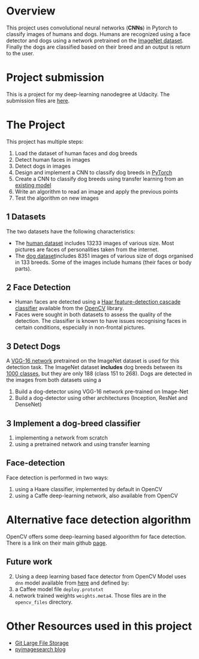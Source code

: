 # Overview
This project uses convolutional neural networks (**CNNs**) in Pytorch to classify images of humans and dogs. 
Humans are recognized using a face detector and dogs using a network pretrained on the [ImageNet dataset](http://www.image-net.org/).
Finally the dogs are classified based on their breed and an output is return to the user.


# Project submission
This is a project for my deep-learning nanodegree at Udacity.
The submission files are [here](https://github.com/modenaxe/dog-breed-classifier/tree/master/submission).


# The Project
This project has multiple steps:
1. Load the dataset of human faces and dog breeds
2. Detect human faces in images
3. Detect dogs in images
4. Design and implement a CNN to classify dog breeds in [PyTorch](https://pytorch.org)
5. Create a CNN to classify dog breeds using transfer learning from an [existing model](https://pytorch.org/docs/stable/torchvision/models.html) 
6. Write an algorithm to read an image and apply the previous points
7. Test the algorithm on new images

## 1 Datasets
The two datasets have the following characteristics:
* The [human dataset](https://s3-us-west-1.amazonaws.com/udacity-aind/dog-project/lfw.zip) includes 13233 images of various size. Most pictures are faces of personalities taken from the internet.
* The [dog dataset](https://s3-us-west-1.amazonaws.com/udacity-aind/dog-project/dogImages.zip)includes 8351 images of various size of dogs organised in 133 breeds. Some of the images include humans (their faces or body parts).

## 2 Face Detection
* Human faces are detected using a [Haar feature-detection cascade classifier](https://docs.opencv.org/3.4/db/d28/tutorial_cascade_classifier.html) available from the [OpenCV](https://opencv.org) library.
* Faces were sought in both datasets to assess the quality of the detection. The classifier is known to have issues recognising faces in certain conditions, especially in non-frontal pictures.
 
## 3 Detect Dogs
A [VGG-16 network](https://arxiv.org/abs/1409.1556) pretrained on the ImageNet dataset is used for this detection task.
The ImageNet dataset __includes__ dog breeds between its [1000 classes](https://gist.github.com/modenaxe/b00024740ed273bd30d700d2841aeaf5), but they are only 188 (class 151 to 268).
Dogs are detected in the images from both datasets using a
 

1. Build a dog-detector using VGG-16 network pre-trained on Image-Net
2. Build a dog-detector using other architectures (Inception, ResNet and DenseNet)

## 3 Implement a dog-breed classifier
1. implementing a network from scratch
2. using a pretrained network and using transfer learning

## Face-detection
Face detection is performed in two ways:
1. using a Haare classifier, implemented by default in OpenCV
2. using a Caffe deep-learning network, also available from OpenCV

# Alternative face detection algorithm
OpenCV offers some deep-learning based algoorithm for face detection. There is a link on their main github [page](https://github.com/opencv/opencv/tree/ea667d82b30a19b10a6c00edf8acc6e9dd85c429/samples/dnn).

## Future work
2. Using a deep learning based face detector from OpenCV
Model uses `dnn` model available from [here](https://github.com/opencv/opencv/tree/master/samples/dnn/face_detector) and defined by:
1. a Caffee model file `deploy.prototxt` 
2. network trained weights `weights.meta4`. 
Those files are in the `opencv_files` directory.

# Other Resources used in this project
* [Git Large File Storage](https://git-lfs.github.com/)
* [pyimagesearch blog](https://www.pyimagesearch.com/2018/02/26/face-detection-with-opencv-and-deep-learning/)
 
